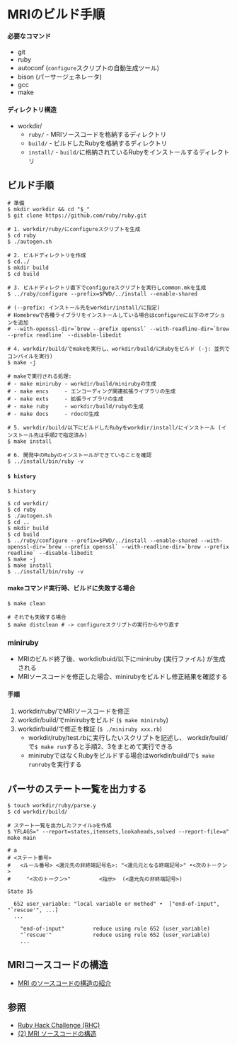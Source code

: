# MRIのビルド手順
#### 必要なコマンド
- git
- ruby
- autoconf (`configure`スクリプトの自動生成ツール)
- bison (パーサージェネレータ)
- gcc
- make

#### ディレクトリ構造
- workdir/
  - `ruby/`    - MRIソースコードを格納するディレクトリ
  - `build/`   - ビルドしたRubyを格納するディレクトリ
  - `install/` - `build/`に格納されているRubyをインストールするディレクトリ

## ビルド手順
```
# 準備
$ mkdir workdir && cd "$_"
$ git clone https://github.com/ruby/ruby.git

# 1. workdir/ruby/にconfigureスクリプトを生成
$ cd ruby
$ ./autogen.sh

# 2. ビルドディレクトリを作成
$ cd../
$ mkdir build
$ cd build

# 3. ビルドディレクトリ直下でconfigureスクリプトを実行しcommon.mkを生成
$ ../ruby/configure --prefix=$PWD/../install --enable-shared

# (--prefix: インストール先をworkdir/install/に指定)
# Homebrewで各種ライブラリをインストールしている場合はconfigureに以下のオプションを追加
# --with-openssl-dir=`brew --prefix openssl` --with-readline-dir=`brew --prefix readline` --disable-libedit

# 4. workdir/build/でmakeを実行し、workdir/build/にRubyをビルド (-j: 並列でコンパイルを実行)
$ make -j

# makeで実行される処理:
# - make miniruby - workdir/build/minirubyの生成
# - make encs     - エンコーディング関連拡張ライブラリの生成
# - make exts     - 拡張ライブラリの生成
# - make ruby     - workdir/build/rubyの生成
# - make docs     - rdocの生成

# 5. workdir/build/以下にビルドしたRubyをworkdir/install/にインストール (インストール先は手順2で指定済み)
$ make install

# 6. 開発中のRubyのインストールができていることを確認
$ ../install/bin/ruby -v
```

#### `$ history`

```
$ history

$ cd workdir/
$ cd ruby
$ ./autogen.sh
$ cd ..
$ mkdir build
$ cd build
$ ../ruby/configure --prefix=$PWD/../install --enable-shared --with-openssl-dir=`brew --prefix openssl` --with-readline-dir=`brew --prefix readline` --disable-libedit
$ make -j
$ make install
$ ../install/bin/ruby -v
```

#### makeコマンド実行時、ビルドに失敗する場合

```
$ make clean

# それでも失敗する場合
$ make distclean # -> configureスクリプトの実行からやり直す
```

### miniruby
- MRIのビルド終了後、workdir/buid/以下にminiruby (実行ファイル) が生成される
- MRIソースコードを修正した場合、minirubyをビルドし修正結果を確認する

#### 手順
1. workdir/ruby/でMRIソースコードを修正
2. workdir/build/でminirubyをビルド (`$ make miniruby`)
3. workdir/build/で修正を検証 (`$ ./miniruby xxx.rb`)
    - workdir/ruby/test.rbに実行したいスクリプトを記述し、
      workdir/build/で`$ make run`すると手順2、3をまとめて実行できる
    - minirubyではなくRubyをビルドする場合はworkdir/build/で`$ make runruby`を実行する

## パーサのステート一覧を出力する

```
$ touch workdir/ruby/parse.y
$ cd workdir/build/

# ステート一覧を出力したファイルaを作成
$ YFLAGS=" --report=states,itemsets,lookaheads,solved --report-file=a" make main
```

```
# a
# <ステート番号>
#   <ルール番号> <還元先の非終端記号名>: "<還元元となる終端記号>" •<次のトークン>
#     "<次のトークン>"         <指示>  (<還元先の非終端記号>)

State 35

  652 user_variable: "local variable or method" •  ["end-of-input", "`rescue'", ...]
  ...

    "end-of-input"         reduce using rule 652 (user_variable)
    "`rescue'"             reduce using rule 652 (user_variable)
    ...
```

## MRIコースコードの構造
- [MRI のソースコードの構造の紹介](https://github.com/ko1/rubyhackchallenge/blob/master/JA/2_mri_structure.md#mri-%E3%81%AE%E3%82%BD%E3%83%BC%E3%82%B9%E3%82%B3%E3%83%BC%E3%83%89%E3%81%AE%E6%A7%8B%E9%80%A0%E3%81%AE%E7%B4%B9%E4%BB%8B)

## 参照
- [Ruby Hack Challenge (RHC)](https://github.com/ko1/rubyhackchallenge)
- [(2) MRI ソースコードの構造](https://github.com/ko1/rubyhackchallenge/blob/master/JA/2_mri_structure.md)
